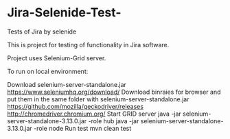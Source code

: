 # Jira-Selenide-Test-
Tests of  Jira by selenide

This is  project for testing of  functionality in Jira software.

Project uses Selenium-Grid server.

To run on local environment:

Download selenium-server-standalone.jar https://www.seleniumhq.org/download/
Download binraies for browser and put them in the same folder with selenium-server-standalone.jar
https://github.com/mozilla/geckodriver/releases
http://chromedriver.chromium.org/
Start GRID server
java -jar selenium-server-standalone-3.13.0.jar -role hub
java -jar selenium-server-standalone-3.13.0.jar -role node
Run test mvn clean test

